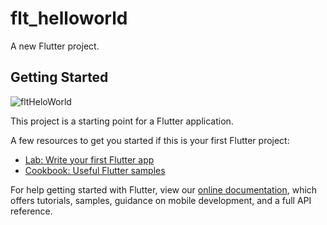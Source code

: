# flt_helloworld

A new Flutter project.

## Getting Started

![fltHeloWorld](https://user-images.githubusercontent.com/31226040/152707763-b17553cd-bc06-4601-948b-c91b2f9f514c.jpeg)

This project is a starting point for a Flutter application.

A few resources to get you started if this is your first Flutter project:

- [Lab: Write your first Flutter app](https://flutter.dev/docs/get-started/codelab)
- [Cookbook: Useful Flutter samples](https://flutter.dev/docs/cookbook)

For help getting started with Flutter, view our
[online documentation](https://flutter.dev/docs), which offers tutorials,
samples, guidance on mobile development, and a full API reference.

